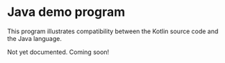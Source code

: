 # Java demo program

This program illustrates compatibility between the
Kotlin source code and the Java language.

Not yet documented. Coming soon!

